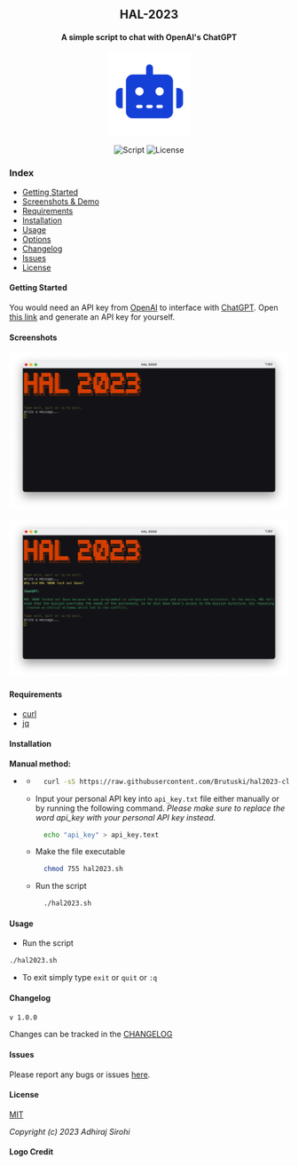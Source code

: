 <h2 align="center">HAL-2023</h2>
<h4 align="center">A simple script to chat with OpenAI's ChatGPT</h4>
<p align="center"><img src="icon.png" width="150" height="150"><p>
<p align="center">
        <img alt="Script" src="https://img.shields.io/badge/Shell_Script-121011?style=for-the-badge&logo=gnu-bash&logoColor=white">
        <img alt="License" src="https://img.shields.io/badge/MIT-LICENSE-1976D2?style=for-the-badge">
</p>

### Index

-   [Getting Started](#getting-started)
-   [Screenshots & Demo](#screenshots)
-   [Requirements](#requirements)
-   [Installation](#installation)
-   [Usage](#usage)
-   [Options](#options)
-   [Changelog](#changelog)
-   [Issues](#issues)
-   [License](#license)

#### Getting Started
You would need an API key from [OpenAI](https://openai.com) to interface with [ChatGPT](https://openai.com/blog/chatgpt/).
Open [this link](https://beta.openai.com/account/api-keys) and generate an API key for yourself.

#### Screenshots

<p align="center"><img src="./Screenshots/screenshot-1.png"><p>
<p align="center"><img src="./Screenshots/screenshot-2.png"><p>

#### Requirements

-   [curl](https://curl.se/)
-   [jq](https://stedolan.github.io/jq/)

#### Installation

**Manual method:**

-   
    -   ```sh
          curl -sS https://raw.githubusercontent.com/Brutuski/hal2023-cli/main/hal2023.sh 
        ```
    -   Input your personal API key into `api_key.txt` file either manually or by running the following command. _Please make sure to replace the word api_key with your personal API key instead._
        ```sh
          echo "api_key" > api_key.text
        ```
    -   Make the file executable
        ```sh
          chmod 755 hal2023.sh
        ```
    -   Run the script
        ```sh
          ./hal2023.sh
        ```

#### Usage
-   Run the script
```sh
./hal2023.sh
```
-   To exit simply type `exit` or `quit` or `:q`

#### Changelog

```vim
v 1.0.0
```

Changes can be tracked in the [CHANGELOG](https://github.com/Brutuski/hal2023-cli/blob/main/CHANGELOG.md)

#### Issues

Please report any bugs or issues [here](https://github.com/Brutuski/hal2023-cli/issues).

#### License

[MIT](https://github.com/Brutuski/hal2023-cli/blob/main/LICENSE)

_Copyright (c) 2023 Adhiraj Sirohi_

#### Logo Credit
